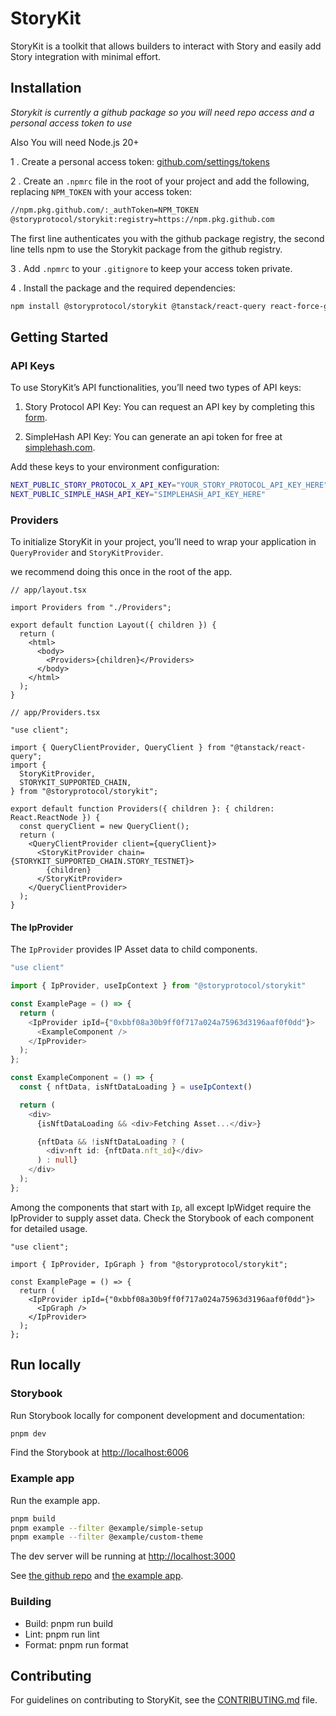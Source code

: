 # StoryKit

StoryKit is a toolkit that allows builders to interact with Story and easily add Story integration with minimal effort.

## Installation

_Storykit is currently a github package so you will need repo access and a personal access token to use_

Also You will need Node.js 20+

1 . Create a personal access token: [github.com/settings/tokens](https://github.com/settings/tokens)

2 . Create an `.npmrc` file in the root of your project and add the following, replacing `NPM_TOKEN` with your access token:

```bash
//npm.pkg.github.com/:_authToken=NPM_TOKEN
@storyprotocol/storykit:registry=https://npm.pkg.github.com
```

The first line authenticates you with the github package registry, the second line tells npm to use the Storykit package from the github registry.

3 . Add `.npmrc` to your `.gitignore` to keep your access token private.

4 . Install the package and the required dependencies:

```bash
npm install @storyprotocol/storykit @tanstack/react-query react-force-graph-2d
```

## Getting Started

### API Keys

To use StoryKit’s API functionalities, you’ll need two types of API keys:

1. Story Protocol API Key: You can request an API key by completing this [form](https://forms.gle/K6enzJw3cTK5sHYU7).

2. SimpleHash API Key: You can generate an api token for free at [simplehash.com](https://simplehash.com/).

Add these keys to your environment configuration:

```bash
NEXT_PUBLIC_STORY_PROTOCOL_X_API_KEY="YOUR_STORY_PROTOCOL_API_KEY_HERE"
NEXT_PUBLIC_SIMPLE_HASH_API_KEY="SIMPLEHASH_API_KEY_HERE"
```

### Providers

To initialize StoryKit in your project, you’ll need to wrap your application in `QueryProvider` and `StoryKitProvider`.

we recommend doing this once in the root of the app.

```tsx
// app/layout.tsx

import Providers from "./Providers";

export default function Layout({ children }) {
  return (
    <html>
      <body>
        <Providers>{children}</Providers>
      </body>
    </html>
  );
}
```

```tsx
// app/Providers.tsx

"use client";

import { QueryClientProvider, QueryClient } from "@tanstack/react-query";
import {
  StoryKitProvider,
  STORYKIT_SUPPORTED_CHAIN,
} from "@storyprotocol/storykit";

export default function Providers({ children }: { children: React.ReactNode }) {
  const queryClient = new QueryClient();
  return (
    <QueryClientProvider client={queryClient}>
      <StoryKitProvider chain={STORYKIT_SUPPORTED_CHAIN.STORY_TESTNET}>
        {children}
      </StoryKitProvider>
    </QueryClientProvider>
  );
}
```

#### The IpProvider

The `IpProvider` provides IP Asset data to child components.

```typescript
"use client"

import { IpProvider, useIpContext } from "@storyprotocol/storykit"

const ExamplePage = () => {
  return (
    <IpProvider ipId={"0xbbf08a30b9ff0f717a024a75963d3196aaf0f0dd"}>
      <ExampleComponent />
    </IpProvider>
  );
};

const ExampleComponent = () => {
  const { nftData, isNftDataLoading } = useIpContext()

  return (
    <div>
      {isNftDataLoading && <div>Fetching Asset...</div>}

      {nftData && !isNftDataLoading ? (
        <div>nft id: {nftData.nft_id}</div>
      ) : null}
    </div>
  );
};
```

Among the components that start with `Ip`, all except IpWidget require the IpProvider to supply asset data. Check the Storybook of each component for detailed usage.

```tsx
"use client";

import { IpProvider, IpGraph } from "@storyprotocol/storykit";

const ExamplePage = () => {
  return (
    <IpProvider ipId={"0xbbf08a30b9ff0f717a024a75963d3196aaf0f0dd"}>
      <IpGraph />
    </IpProvider>
  );
};
```

## Run locally

### Storybook

Run Storybook locally for component development and documentation:

```bash
pnpm dev
```

Find the Storybook at [http://localhost:6006](http://localhost:6006)

### Example app

Run the example app.

```bash
pnpm build
pnpm example --filter @example/simple-setup
pnpm example --filter @example/custom-theme
```

The dev server will be running at [http://localhost:3000](http://localhost:3000)

See [the github repo](https://github.com/storyprotocol/storykit) and [the example app](https://github.com/storyprotocol/storykit/tree/main/examples/next-app).

### Building

- Build: pnpm run build
- Lint: pnpm run lint
- Format: pnpm run format

## Contributing

For guidelines on contributing to StoryKit, see the [CONTRIBUTING.md](./CONTRIBUTING.md) file.
